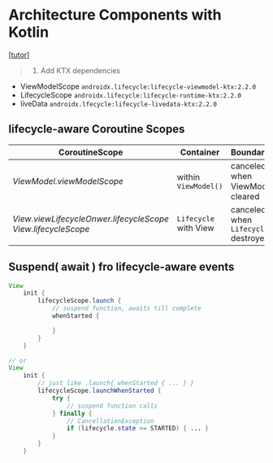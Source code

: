 # Architecture Components with Kotlin
[[tutor][tutor]]

>1. Add KTX dependencies
* ViewModelScope
    `androidx.lifecycle:lifecycle-viewmodel-ktx:2.2.0`
* LifecycleScope
    `androidx.lifecycle:lifecycle-runtime-ktx:2.2.0`
* liveData
    `androidx.lfecycle:lifecycle-livedata-ktx:2.2.0`


## lifecycle-aware Coroutine Scopes

CoroutineScope | Container | Boundaries | Get
---|---|---|---
*ViewModel.viewModelScope* | within `ViewModel()` | canceled when ViewModel cleared | *`viewModelScope`*
*View.viewLifecycleOnwer.lifecycleScope* <br> *View.lifecycleScope*| `Lifecycle` with View | canceled when `Lifecycle` destroyed | `lifecycle.coroutineScope` <br> `lifecycleOwner.lifecycleScope`

## Suspend( await ) fro lifecycle-aware events

```java
View
    init {
        lifecycleScope.launch {
            // suspend function, awaits till complete
            whenStarted {

            }
        }
    }

// or
View
    init {
        // just like .launch{ whenStarted { ... } }
        lifecycleScope.launchWhenStarted {
            try {
                // suspend function calls
            } finally {
                // CancellationException
                if (lifecycle.state >= STARTED) { ... }
            }
        }
    }

```


[tutor]: https://developer.android.com/topic/libraries/architecture/coroutines